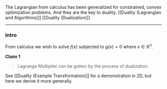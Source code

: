 The Lagrangian from calculus has been generalized for constrained, convex optimization problems. And they are the key to duality. 
[[Duality (Lagrangian and Algorithms)]]
[[Duality (Dualization)]]

---
### **Intro**

From calculus we wish to solve $f(x)$ subjected to $g(x) = 0$ where $x\in \mathbb{R}^{n}$. 

**Claim 1**

> Lagrange Multiplier can be gotten by the process of dualization. 

See [[Duality (Example Transformation)]] for a demonstration in 2D, but here we derive it more generally. 




